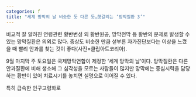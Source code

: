 ```yaml
---
categories: f
title: "세계 망막의 날 비슷한 듯 다른 듯…헷갈리는 ‘망막질환 3’"
---
```

비교적 잘 알려진 연령관련 황반변성 외 황반원공, 망막전막 등 황반의 문제로 발생할 수 있는 망막질환은 의외로 많다. 증상도 비슷한 만큼 섣부른 자가진단보다는 이상을 느꼈을 때 빨리 안과를 찾는 것이 좋다(사진=클립아트코리아).&nbsp;&nbsp;



9월 마지막 주 토요일은 국제망막연합이 제정한 &lsquo;세계 망막의 날&rsquo;이다. 망막질환은 다른 안과질환에 비해 생소해 그 심각성을 모르는 사람들이 많지만 망막에는 중심시력을 담당하는 황반이 있어 치료시기를 놓치면 실명으로 이어질 수 있다.

특히 급속한 인구고령화로 